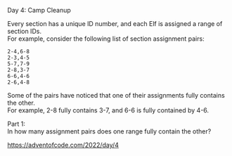 Day 4: Camp Cleanup  

Every section has a unique ID number, and each Elf is assigned a range of section IDs.  
For example, consider the following list of section assignment pairs:  

```
2-4,6-8  
2-3,4-5  
5-7,7-9  
2-8,3-7  
6-6,4-6  
2-6,4-8  
```
Some of the pairs have noticed that one of their assignments fully contains the other.  
For example, 2-8 fully contains 3-7, and 6-6 is fully contained by 4-6. 

Part 1:  
In how many assignment pairs does one range fully contain the other?

https://adventofcode.com/2022/day/4
